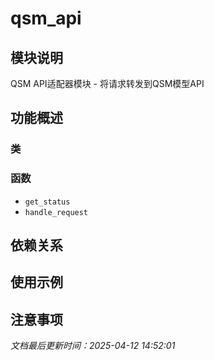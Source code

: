 # qsm_api

## 模块说明
QSM API适配器模块 - 将请求转发到QSM模型API

## 功能概述

### 类


### 函数

- `get_status`
- `handle_request`

## 依赖关系

## 使用示例

## 注意事项

*文档最后更新时间：2025-04-12 14:52:01*